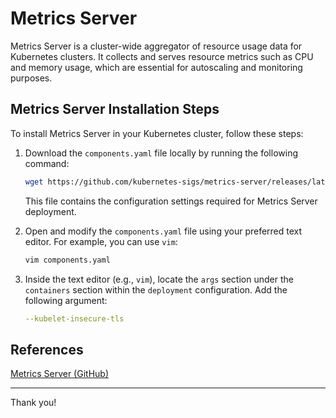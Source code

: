 # Metrics Server

Metrics Server is a cluster-wide aggregator of resource usage data for Kubernetes clusters. It collects and serves resource metrics such as CPU and memory usage, which are essential for autoscaling and monitoring purposes.

## Metrics Server Installation Steps

To install Metrics Server in your Kubernetes cluster, follow these steps:

1. Download the `components.yaml` file locally by running the following command:

    ```bash
    wget https://github.com/kubernetes-sigs/metrics-server/releases/latest/download/components.yaml
    ```

   This file contains the configuration settings required for Metrics Server deployment.

2. Open and modify the `components.yaml` file using your preferred text editor. For example, you can use `vim`:

    ```bash
    vim components.yaml
    ```

3. Inside the text editor (e.g., `vim`), locate the `args` section under the `containers` section within the `deployment` configuration. Add the following argument:

    ```yaml
    --kubelet-insecure-tls
    ```

## References

[Metrics Server (GitHub)](https://github.com/kubernetes-sigs/metrics-server)

---

Thank you!
